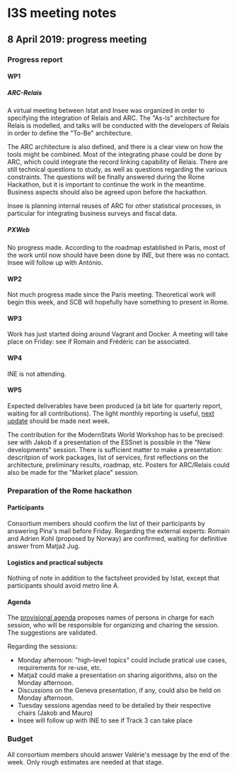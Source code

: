 # I3S meeting notes

## 8 April 2019: progress meeting


### Progress report

#### WP1

##### ARC-Relais

A virtual meeting between Istat and Insee was organized in order to specifying the integration of Relais and ARC. The "As-Is" architecture for Relais is modelled, and talks will be conducted with the developers of Relais in order to define the "To-Be" architecture.

The ARC architecture is also defined, and there is a clear view on how the tools might be combined. Most of the integrating phase could be done by ARC, which could integrate the record linking capability of Relais. There are still technical questions to study, as well as questions regarding the various constraints. The questions will be finally answered during the Rome Hackathon, but it is important to continue the work in the meantime. Business aspects should also be agreed upon before the hackathon.

Insee is planning internal reuses of ARC for other statistical processes, in particular for integrating business surveys and fiscal data.

##### PXWeb

No progress made. According to the roadmap established in Paris, most of the work until now should have been done by INE, but there was no contact. Insee will follow up with António.


#### WP2

Not much progress made since the Paris meeting. Theoretical work will begin this week, and SCB will hopefully have something to present in Rome.


#### WP3

Work has just started doing around Vagrant and Docker. A meeting will take place on Friday: see if Romain and Frédéric can be associated.


#### WP4

INE is not attending.


#### WP5

Expected deliverables have been produced (a bit late for quarterly report, waiting for all contributions). The light monthly reporting is useful, [next update](../reporting/2019-04.md) should be made next week.

The contribution for the ModernStats World Workshop has to be precised: see with Jakob if a presentation of the ESSnet is possible in the "New developments" session. There is sufficient matter to make a presentation: descritpion of work packages, list of services, first reflections on the architecture, preliminary results, roadmap, etc. Posters for ARC/Relais could also be made for the "Market place" session.


### Preparation of the Rome hackathon

#### Participants

Consortium members should confirm the list of their participants by answering Pina's mail before Friday. Regarding the external experts: Romain and Adrien Kohl (proposed by Norway) are confirmed, waiting for definitive answer from Matjaž Jug.


####  Logistics and practical subjects

Nothing of note in addition to the factsheet provided by Istat, except that participants should avoid metro line A.

#### Agenda

The [provisional agenda](../rome-hackathon/agenda.md) proposes names of persons in charge for each session, who will be responsible for organizing and chairing the session. The suggestions are validated.

Regarding the sessions:
  * Monday afternoon: "high-level topics" could include pratical use cases, requirements for re-use, etc.
  * Matjaž could make a presentation on sharing algorithms, also on the Monday afternoon.
  * Discussions on the Geneva presentation, if any, could also be held on Monday afternoon.
  * Tuesday sessions agendas need to be detailed by their respective chairs (Jakob and Mauro)
  * Insee will follow up with INE to see if Track 3 can take place


### Budget

All consortium members should answer Valérie's message by the end of the week. Only rough estimates are needed at that stage.